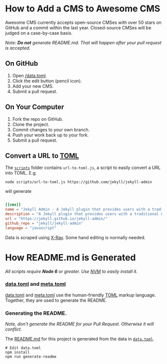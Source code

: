 # How to Add a CMS to Awesome CMS

Awesome CMS currently accepts open-source CMSes with over 50 stars on GitHub and
a commit within the last year. Closed-source CMSes will be judged on a
case-by-case basis.

_Note: **Do not** generate README.md. That will happen after your pull request
is accepted._

## On GitHub

1. Open [/data.toml](/data.toml).
1. Click the edit button (pencil icon).
1. Add your new CMS.
1. Submit a pull request.

## On Your Computer

1. Fork the repo on GitHub.
1. Clone the project.
1. Commit changes to your own branch.
1. Push your work back up to your fork.
1. Submit a pull request.

## Convert a URL to [TOML][]

The [`scripts`](/scripts) folder contains `url-to-toml.js`, a script
to easily convert a URL into TOML. E.g.

```
node scripts/url-to-toml.js https://github.com/jekyll/jekyll-admin
```

will generate

```toml

[[cms]]
name = "Jekyll Admin - A Jekyll plugin that provides users with a traditional CMS-style graphical interface to author content and administer Jekyll sites."
description = "A Jekyll plugin that provides users with a traditional CMS-style graphical interface to author content and administer Jekyll sites."
url = "https://jekyll.github.io/jekyll-admin/"
github_repo = "jekyll/jekyll-admin"
language = "javascript"
```

Data is scraped using [X-Ray](https://github.com/lapwinglabs/x-ray). Some hand
editing is normally needed.

# How README.md is Generated

_All scripts require **Node 6** or greater. Use [NVM][] to easily install it._

### [data.toml](/data.toml) and [meta.toml](/meta.toml)

[data.toml](/data.toml) and [meta.toml](/meta.toml) use the human-friendly [TOML]
markup language. Together, they are used to generate the README.

### Generating the README.

_Note, don't generate the README for your Pull Request. Otherwise it will
conflict._

The [README.md](/) for this project is generated from the data in
[`data.toml`](data.toml).

```
# Edit data.toml
npm install
npm run generate-readme
```

[NVM]: https://github.com/creationix/nvm
[TOML]: (https://github.com/toml-lang/toml)

